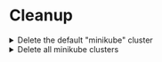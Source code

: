 # Cleanup


<details>
<summary>Delete the default "minikube" cluster</summary>

To delete the default `minikube` cluster:

```shell
minikube delete
```

</details>


<details>
<summary>Delete all minikube clusters</summary>

```shell
minikube delete --all
```

<!-- <img src="img/minikube_delete_all_cmd.gif" width="200px"> -->

</details>

